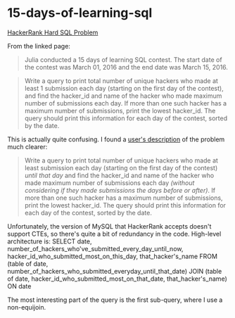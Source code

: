 # 15-days-of-learning-sql
[HackerRank Hard SQL Problem](https://www.hackerrank.com/challenges/15-days-of-learning-sql)

From the linked page:
>Julia conducted a 15 days of learning SQL contest. The start date of the contest was March 01, 2016 and the end date was March 15, 2016.

>Write a query to print total number of unique hackers who made at least 1  submission each day (starting on the first day of the contest), and find the hacker_id and name of the hacker who made maximum number of submissions each day. If more than one such hacker has a maximum number of submissions, print the lowest hacker_id. The query should print this information for each day of the contest, sorted by the date.

This is actually quite confusing. I found a [user's description](https://www.hackerrank.com/challenges/15-days-of-learning-sql/forum/comments/202102) of the problem much clearer:
>Write a query to print total number of unique hackers who made at least submission each day (starting on the first day of the contest) *until that day* and find the hacker_id and name of the hacker who made maximum number of submissions each day *(without considering if they made submissions the days before or after)*. If more than one such hacker has a maximum number of submissions, print the lowest hacker_id. The query should print this information for each day of the contest, sorted by the date.

Unfortunately, the version of MySQL that HackerRank accepts doesn't support CTEs, so there's quite a bit of redundancy in the code. High-level architecture is:
SELECT
  date,
  number_of_hackers_who've_submitted_every_day_until_now,
  hacker_id_who_submitted_most_on_this_day,
  that_hacker's_name
FROM
  (table of date, number_of_hackers_who_submitted_everyday_until_that_date)
  JOIN
  (table of date, hacker_id_who_submitted_most_on_that_date, that_hacker's_name)
  ON
  date
  
The most interesting part of the query is the first sub-query, where I use a non-equijoin.

